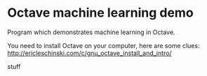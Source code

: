 # Octave machine learning demo
Program which demonstrates machine learning in Octave. 

You need to install Octave on your computer, here are
some clues:
<a href="http://ericleschinski.com/c/gnu_octave_install_and_intro/">http://ericleschinski.com/c/gnu_octave_install_and_intro/</a>

stuff


